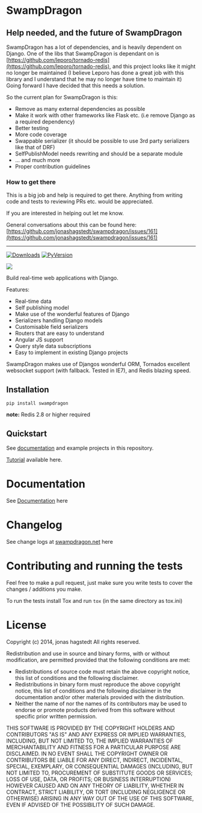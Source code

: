 # SwampDragon

## Help needed, and the future of SwampDragon

SwampDragon has a lot of dependencies, and is heavily dependent on Django.
One of the libs that SwampDragon is dependant on is [https://github.com/leporo/tornado-redis](https://github.com/leporo/tornado-redis), and this project looks like it might no longer be maintained (I believe Leporo has done a great job with this library and I understand that he may no longer have time to maintain it)
Going forward I have decided that this needs a solution.

So the current plan for SwampDragon is this:

*  Remove as many external dependencies as possible
*  Make it work with other frameworks like Flask etc. (i.e remove Django as a required dependency)
*  Better testing 
*  More code coverage
*  Swappable serializer (it should be possible to use 3rd party serializers like that of DRF)
*  SelfPublishModel needs rewriting and should be a separate module
*  ... and much more
*  Proper contribution guidelines
  
### How to get there

This is a big job and help is required to get there.
Anything from writing code and tests to reviewing PRs etc. would be appreciated.

If you are interested in helping out let me know.

General conversations about this can be found here: [https://github.com/jonashagstedt/swampdragon/issues/161](https://github.com/jonashagstedt/swampdragon/issues/161)

---

[![Downloads](https://pypip.in/download/SwampDragon/badge.svg?style=flat&?period=month)](https://pypi.python.org/pypi/SwampDragon/)
[![PyVersion](https://pypip.in/py_versions/SwampDragon/badge.svg?style=flat&)](https://pypi.python.org/pypi/SwampDragon/)

![](https://codeship.com/projects/fcebb9f0-1270-0132-b84c-7ee8f6cd4d2b/status?branch=master)

Build real-time web applications with Django.

Features:

*  Real-time data
*  Self publishing model
*  Make use of the wonderful features of Django
*  Serializers handling Django models
*  Customisable field serializers
*  Routers that are easy to understand
*  Angular JS support
*  Query style data subscriptions
*  Easy to implement in existing Django projects


SwampDragon makes use of Djangos wonderful ORM, Tornados excellent websocket support (with fallback. Tested in IE7), and
Redis blazing speed.

## Installation

    pip install swampdragon
    
**note:** Redis 2.8 or higher required
    
   
## Quickstart

See [documentation](http://swampdragon.net/documentation/) and example projects in this repository.

[Tutorial](http://swampdragon.net/tutorial/part-1-here-be-dragons-and-thats-a-good-thing/) available here.

# Documentation

See [Documentation](http://swampdragon.net/documentation/) here


# Changelog

See change logs at [swampdragon.net](http://swampdragon.net/changelog/) here


# Contributing and running the tests

Feel free to make a pull request, just make sure you write tests to cover the changes / additions you make.

To run the tests install Tox and run `tox` (in the same directory as tox.ini)


# License

Copyright (c) 2014, jonas hagstedt 
All rights reserved. 

Redistribution and use in source and binary forms, with or without 
modification, are permitted provided that the following conditions are met: 

 * Redistributions of source code must retain the above copyright notice, 
   this list of conditions and the following disclaimer. 
 * Redistributions in binary form must reproduce the above copyright 
   notice, this list of conditions and the following disclaimer in the 
   documentation and/or other materials provided with the distribution. 
 * Neither the name of  nor the names of its contributors may be used to 
   endorse or promote products derived from this software without specific 
   prior written permission. 

THIS SOFTWARE IS PROVIDED BY THE COPYRIGHT HOLDERS AND CONTRIBUTORS "AS IS" 
AND ANY EXPRESS OR IMPLIED WARRANTIES, INCLUDING, BUT NOT LIMITED TO, THE 
IMPLIED WARRANTIES OF MERCHANTABILITY AND FITNESS FOR A PARTICULAR PURPOSE 
ARE DISCLAIMED. IN NO EVENT SHALL THE COPYRIGHT OWNER OR CONTRIBUTORS BE 
LIABLE FOR ANY DIRECT, INDIRECT, INCIDENTAL, SPECIAL, EXEMPLARY, OR 
CONSEQUENTIAL DAMAGES (INCLUDING, BUT NOT LIMITED TO, PROCUREMENT OF 
SUBSTITUTE GOODS OR SERVICES; LOSS OF USE, DATA, OR PROFITS; OR BUSINESS 
INTERRUPTION) HOWEVER CAUSED AND ON ANY THEORY OF LIABILITY, WHETHER IN 
CONTRACT, STRICT LIABILITY, OR TORT (INCLUDING NEGLIGENCE OR OTHERWISE) 
ARISING IN ANY WAY OUT OF THE USE OF THIS SOFTWARE, EVEN IF ADVISED OF THE 
POSSIBILITY OF SUCH DAMAGE. 
